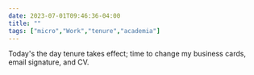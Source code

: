---date: 2023-07-01T09:46:36-04:00title: ""tags: ["micro","Work","tenure","academia"]---Today's the day tenure takes effect; time to change my business cards, email signature, and CV.